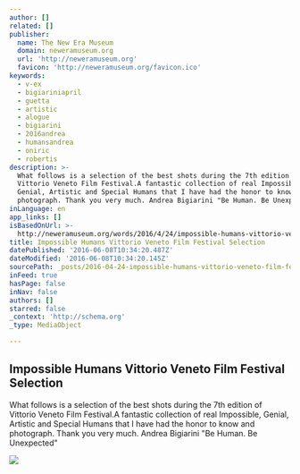 ```yaml
---
author: []
related: []
publisher:
  name: The New Era Museum
  domain: neweramuseum.org
  url: 'http://neweramuseum.org'
  favicon: 'http://neweramuseum.org/favicon.ico'
keywords:
  - v-ex
  - bigiariniapril
  - guetta
  - artistic
  - alogue
  - bigiarini
  - 2016andrea
  - humansandrea
  - oniric
  - robertis
description: >-
  What follows is a selection of the best shots during the 7th edition of
  Vittorio Veneto Film Festival.A fantastic collection of real Impossible,
  Genial, Artistic and Special Humans that I have had the honor to know and
  photograph. Thank you very much. Andrea Bigiarini "Be Human. Be Unexpected"
inLanguage: en
app_links: []
isBasedOnUrl: >-
  http://neweramuseum.org/words/2016/4/24/impossible-humans-vittorio-veneto-film-festival-selection
title: Impossible Humans Vittorio Veneto Film Festival Selection
datePublished: '2016-06-08T10:34:20.487Z'
dateModified: '2016-06-08T10:34:20.145Z'
sourcePath: _posts/2016-04-24-impossible-humans-vittorio-veneto-film-festival-selection.md
inFeed: true
hasPage: false
inNav: false
authors: []
starred: false
_context: 'http://schema.org'
_type: MediaObject

---
```

<article style=""><h1>Impossible Humans Vittorio Veneto Film Festival Selection</h1><p>What follows is a selection of the best shots during the 7th edition of Vittorio Veneto Film Festival.A fantastic collection of real Impossible, Genial, Artistic and Special Humans that I have had the honor to know and photograph. Thank you very much. Andrea Bigiarini "Be Human. Be Unexpected"</p><img src="http://static1.squarespace.com/static/50e5b834e4b0837383d7bb18/50e5b834e4b0837383d7bb1f/571d384a59827e9ed759912b/1461532792064/IH+Waves+TITOLO.jpg?format=1000w" /></article>